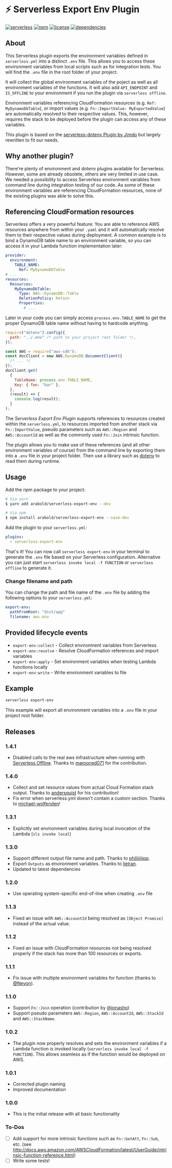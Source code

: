 # ⚡️ Serverless Export Env Plugin

[![serverless](http://public.serverless.com/badges/v3.svg)](http://www.serverless.com)
[![npm](https://img.shields.io/npm/v/serverless-export-env.svg)](https://www.npmjs.com/package/serverless-export-env)
[![license](https://img.shields.io/github/license/arabold/serverless-export-env.svg)](https://github.com/arabold/serverless-export-env/blob/master/LICENSE)
[![dependencies](https://img.shields.io/david/arabold/serverless-export-env.svg)](https://www.npmjs.com/package/serverless-export-env)

## About

This Serverless plugin exports the environment variables defined in `serverless.yml` into a distinct `.env` file. This allows you to access these environment variables from local scripts such as for integration tests. You will find the `.env` file
in the root folder of your project.

It will collect the global environment variables of the poject as well as all environment variables of the functions. It will also add `API_ENDPOINT` and `IS_OFFLINE` to your environment if you run the plugin via `serverless offline`.

Environment variables referencing CloudFormation resources (e.g. `Ref: MyDynamoDbTable`), or import values (e.g. `Fn::ImportValue: MyExportedValue`) are automatically resolved to their respective values. This, however, requires the stack to be
deployed before the plugin can access any of these variables.

This plugin is based on the [serverless-dotenv Plugin by Jimdo](https://github.com/Jimdo/serverless-dotenv) but largely rewritten to fit our needs.

## Why another plugin?

There're plenty of environment and dotenv plugins available for Serverless. However, some are already obsolete, others are very limited in use case. We needed a possibility to access Serverless environment variables from command line during integration testing of our code. As some of these environment variables are referencing CloudFormation resources, none of the existing plugins was able to solve this.

## Referencing CloudFormation resources

Serverless offers a very powerful feature: You are able to reference AWS resources anywhere from within your `.yaml` and it will automatically resolve them to their respective values during deployment. A common example is to bind a DynamoDB table name to an environment variable, so you can access it in your Lambda function implementation later:

```yaml
provider:
  environment:
    TABLE_NAME:
      Ref: MyDynamoDbTable
# ...
resources:
  Resources:
    MyDynamoDbTable:
      Type: AWS::DynamoDB::Table
      DeletionPolicy: Retain
      Properties:
        # ...
```

Later in your code you can simply access `process.env.TABLE_NAME` to get the proper DynamoDB table name without having to hardcode anything.

```js
require("dotenv").config({
  path: "../.env" /* path to your project root folder */,
});

const AWS = require("aws-sdk");
const docClient = new AWS.DynamoDB.DocumentClient({
  /* ... */
});
docClient.get(
  {
    TableName: process.env.TABLE_NAME,
    Key: { foo: "bar" },
  },
  (result) => {
    console.log(result);
  }
);
```

The _Serverless Export Env Plugin_ supports references to resources created within the `serverless.yml`, to resources imported from another stack via `Fn::ImportValue`, pseudo parameters such as `AWS::Region` and `AWS::AccountId` as well as the commonly used `Fn::Join` intrinsic function.

The plugin allows you to make use of these references (and all other environment variables of course) from the command line by
exporting them into a `.env` file in your project folder. Then use a library such as [dotenv](https://www.npmjs.com/package/dotenv) to read them during runtime.

## Usage

Add the npm package to your project:

```sh
# Via yarn
$ yarn add arabold/serverless-export-env --dev

# Via npm
$ npm install arabold/serverless-export-env --save-dev
```

Add the plugin to your `serverless.yml`:

```yaml
plugins:
  - serverless-export-env
```

That's it! You can now call `serverless export-env` in your terminal to generate the `.env` file based on your Serverless configuration. Alternative you can just start `serverless invoke local -f FUNCTION` or `serverless offline` to generate it.

### Change filename and path

You can change the path and file name of the `.env` file by adding the following options to your `serverless.yml`:

```yml
export-env:
  pathFromRoot: "dist/app"
  filename: aws.env
```

## Provided lifecycle events

- `export-env:collect` - Collect environment variables from Serverless
- `export-env:resolve` - Resolve CloudFormation references and import variables
- `export-env:apply` - Set environment variables when testing Lambda functions locally
- `export-env:write` - Write environment variables to file

## Example

```sh
serverless export-env
```

This example will export all environment variables into a `.env` file in your project root folder.

## Releases

### 1.4.1

- Disabled calls to the real aws infrastructure when running with [Serverless Offline](https://www.serverless.com/plugins/serverless-offline). Thanks to [marooned071](https://github.com/marooned071) for the contribution.

### 1.4.0

- Collect and set resource values from actual Cloud Formation stack output. Thanks to [andersquist](https://github.com/andersquist) for his contribution!
- Fix error when serverless.yml doesn't contain a custom section. Thanks to [michael-wolfenden](https://github.com/michael-wolfenden)!

### 1.3.1

- Explicitly set environment variables during local invocation of the Lambda (`sls invoke local`)

### 1.3.0

- Support different output file name and path. Thanks to [philiiiiiipp](https://github.com/philiiiiiipp).
- Export `Outputs` as environment variables. Thanks to [lielran](https://github.com/lielran).
- Updated to latest dependencies

### 1.2.0

- Use operating system-specific end-of-line when creating `.env` file

### 1.1.3

- Fixed an issue with `AWS::AccountId` being resolved as `[Object Promise]` instead of the actual value.

### 1.1.2

- Fixed an issue with CloudFormation resources not being resolved properly if the stack has more than 100 resources or exports.

### 1.1.1

- Fix issue with multiple environment variables for function (thanks to [@Nevon](https://github.com/Nevon)).

### 1.1.0

- Support `Fn::Join` operation (contribution by [@jonasho](https://github.com/jonasho))
- Support pseudo parameters `AWS::Region`, `AWS::AccountId`, `AWS::StackId` and `AWS::StackName`.

### 1.0.2

- The plugin now properly resolves and sets the environment variables if a Lambda function is invoked locally (`serverless invoke local -f FUNCTION`). This allows seamless as if the function would be deployed on AWS.

### 1.0.1

- Corrected plugin naming
- Improved documentation

### 1.0.0

- This is the initial release with all basic functionality

### To-Dos

- [ ] Add support for more intrinsic functions such as `Fn::GetAtt`, `Fn::Sub`,
      etc. (see http://docs.aws.amazon.com/AWSCloudFormation/latest/UserGuide/intrinsic-function-reference.html)
- [ ] Write some tests!
